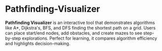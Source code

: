 # Pathfinding-Visualizer
**Pathfinding Visualizer** is an interactive tool that demonstrates algorithms like A*, Dijkstra's, BFS, and DFS finding the shortest path on a grid. Users can place start/end nodes, add obstacles, and create mazes to see step-by-step explorations. Perfect for learning, it compares algorithm efficiency and highlights decision-making.
